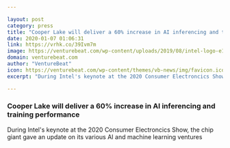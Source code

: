 ```yaml
---

layout: post
category: press
title: "Cooper Lake will deliver a 60% increase in AI inferencing and training performance"
date: 2020-01-07 01:06:31
link: https://vrhk.co/39Ivm7m
image: https://venturebeat.com/wp-content/uploads/2019/08/intel-logo-e1578358513137.jpg?w=1200&strip=all
domain: venturebeat.com
author: "VentureBeat"
icon: https://venturebeat.com/wp-content/themes/vb-news/img/favicon.ico
excerpt: "During Intel's keynote at the 2020 Consumer Electroncics Show, the chip giant gave an update on its various AI and machine learning ventures"

---
```


### Cooper Lake will deliver a 60% increase in AI inferencing and training performance

During Intel's keynote at the 2020 Consumer Electroncics Show, the chip giant gave an update on its various AI and machine learning ventures